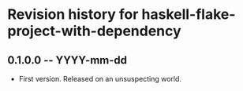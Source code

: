 # Revision history for haskell-flake-project-with-dependency

## 0.1.0.0 -- YYYY-mm-dd

* First version. Released on an unsuspecting world.
